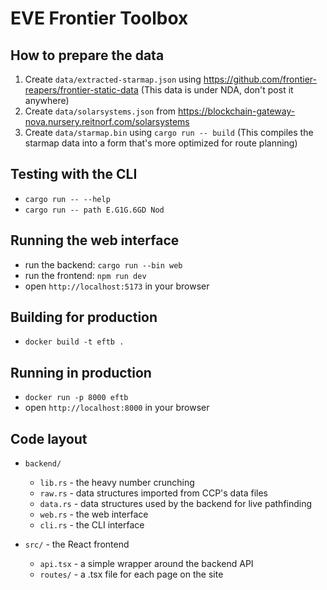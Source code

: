 # EVE Frontier Toolbox

## How to prepare the data
1. Create `data/extracted-starmap.json` using https://github.com/frontier-reapers/frontier-static-data (This data is under NDA, don't post it anywhere)
2. Create `data/solarsystems.json` from https://blockchain-gateway-nova.nursery.reitnorf.com/solarsystems
3. Create `data/starmap.bin` using `cargo run -- build` (This compiles the starmap data into a form that's more optimized for route planning)

## Testing with the CLI
* `cargo run -- --help`
* `cargo run -- path E.G1G.6GD Nod`

## Running the web interface
* run the backend: `cargo run --bin web`
* run the frontend: `npm run dev`
* open `http://localhost:5173` in your browser

## Building for production
* `docker build -t eftb .`

## Running in production
* `docker run -p 8000 eftb`
* open `http://localhost:8000` in your browser

## Code layout

* `backend/`
  * `lib.rs` - the heavy number crunching
  * `raw.rs` - data structures imported from CCP's data files
  * `data.rs` - data structures used by the backend for live pathfinding
  * `web.rs` - the web interface
  * `cli.rs` - the CLI interface

* `src/` - the React frontend
  * `api.tsx` - a simple wrapper around the backend API
  * `routes/` - a .tsx file for each page on the site
